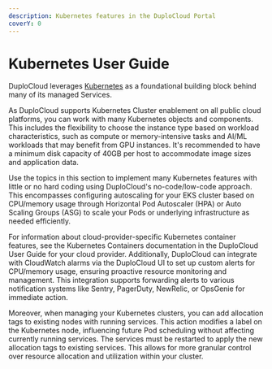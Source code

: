 ```yaml
---
description: Kubernetes features in the DuploCloud Portal
coverY: 0
---
```


# Kubernetes User Guide

DuploCloud leverages [Kubernetes](https://kubernetes.io/docs/home/) as a foundational building block behind many of its managed Services.

As DuploCloud supports Kubernetes Cluster enablement on all public cloud platforms, you can work with many Kubernetes objects and components. This includes the flexibility to choose the instance type based on workload characteristics, such as compute or memory-intensive tasks and AI/ML workloads that may benefit from GPU instances. It's recommended to have a minimum disk capacity of 40GB per host to accommodate image sizes and application data.

Use the topics in this section to implement many Kubernetes features with little or no hard coding using DuploCloud's no-code/low-code approach. This encompasses configuring autoscaling for your EKS cluster based on CPU/memory usage through Horizontal Pod Autoscaler (HPA) or Auto Scaling Groups (ASG) to scale your Pods or underlying infrastructure as needed efficiently.

For information about cloud-provider-specific Kubernetes container features, see the Kubernetes Containers documentation in the DuploCloud User Guide for your cloud provider. Additionally, DuploCloud can integrate with CloudWatch alarms via the DuploCloud UI to set up custom alerts for CPU/memory usage, ensuring proactive resource monitoring and management. This integration supports forwarding alerts to various notification systems like Sentry, PagerDuty, NewRelic, or OpsGenie for immediate action.

Moreover, when managing your Kubernetes clusters, you can add allocation tags to existing nodes with running services. This action modifies a label on the Kubernetes node, influencing future Pod scheduling without affecting currently running services. The services must be restarted to apply the new allocation tags to existing services. This allows for more granular control over resource allocation and utilization within your cluster.
